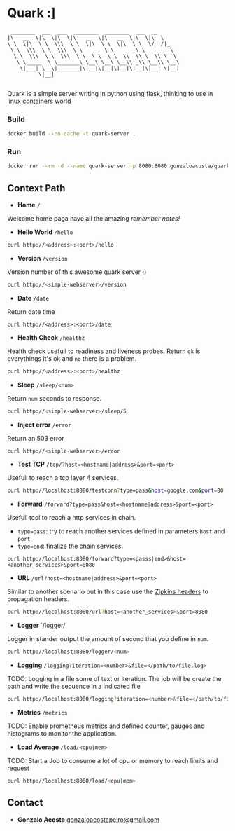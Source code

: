 # Quark :]

```
 ________  ___  ___  ________  ________  ___  __       
|\   __  \|\  \|\  \|\   __  \|\   __  \|\  \|\  \     
\ \  \|\  \ \  \\\  \ \  \|\  \ \  \|\  \ \  \/  /|_   
 \ \  \\\  \ \  \\\  \ \   __  \ \   _  _\ \   ___  \  
  \ \  \\\  \ \  \\\  \ \  \ \  \ \  \\  \\ \  \\ \  \ 
   \ \_____  \ \_______\ \__\ \__\ \__\\ _\\ \__\\ \__\
    \|___| \__\|_______|\|__|\|__|\|__|\|__|\|__| \|__|
          \|__|                                        
                
```

Quark is a simple server writing in python using flask, thinking to use in linux containers world

### Build

```bash
docker build --no-cache -t quark-server .
```

### Run

```bash
docker run --rm -d --name quark-server -p 8080:8080 gonzaloacosta/quark-server 
```

## Context Path

- **Home** `/`

Welcome home paga have all the amazing *remember notes!*

- **Hello World** `/hello`

```bash
curl http://<address>:<port>/hello
```
- **Version** `/version`

Version number of this awesome quark server ;)

```bash
curl http://<simple-webserver>/version
```

- **Date** `/date`

Return date time

```
curl http://<address>:<port>/date
```
- **Health Check** `/healthz`

Health check usefull to readiness and liveness probes. Return `ok` is everythings it's ok and `no` there is a problem.

```bash
curl http://<address>:<port>/healthz
```

- **Sleep** `/sleep/<num>`

Return `num` seconds to response.

```bash
curl http://<simple-webserver>/sleep/5
```

- **Inject error** `/error`

Return an 503 error

```bash
curl http://<simple-webserver>/error
```

- **Test TCP** `/tcp/?host=<hostname|address>&port=<port>`

Usefull to reach a tcp layer 4 services.

```bash
curl http://localhost:8080/testconn?type=pass&host=google.com&port=80
```

- **Forward** `/forward?type=pass&host=<hostname|address>&port=<port>`

Usefull tool to reach a http services in chain.

* `type=pass`: try to reach another services defined in parameters `host` and `port`
* `type=end`: finalize the chain services.

```
curl http://localhost:8080/forward?type=<passs|end>&host=<another_services>&port=8080
```

- **URL** `/url?host=<hostname|address>&port=<port>`

Similar to another scenario but in this case use the [Zipkins headers](https://github.com/openzipkin/b3-propagation) to propagation headers.

```bash
curl http://localhost:8080/url?host=<another_services>&port=8080
```

- **Logger** `/logger/<num>

Logger in stander output the amount of second that you define in `num`.


```bash
curl http://localhost:8080/logger/<num>
```

- **Logging** `/logging?iteration=<number>&file=</path/to/file.log>`

TODO: Logging in a file some of text or iteration. The job will be create the path and write the secuence in a indicated file

```bash
curl http://localhost:8080/logging?iteration=<number>&file=</path/to/file.log>
```

- **Metrics** `/metrics`

TODO: Enable prometheus metrics and defined counter, gauges and histograms to monitor the application.

- **Load Average** `/load/<cpu|mem>`

TODO: Start a Job to consume a lot of cpu or memory to reach limits and request

```bash
curl http://localhost:8080/load/<cpu|mem>
```

## Contact

- **Gonzalo Acosta** <gonzaloacostapeiro@gmail.com>